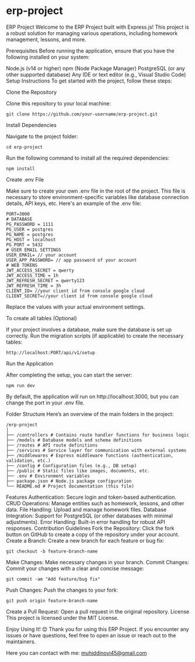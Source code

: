 # erp-project

ERP Project
Welcome to the ERP Project built with Express.js! This project is a robust solution for managing various operations, including homework management, lessons, and more.

Prerequisites
Before running the application, ensure that you have the following installed on your system:

Node.js (v14 or higher)
npm (Node Package Manager)
PostgreSQL (or any other supported database)
Any IDE or text editor (e.g., Visual Studio Code)
Setup Instructions
To get started with the project, follow these steps:

Clone the Repository

Clone this repository to your local machine:

```
git clone https://github.com/your-username/erp-project.git
```

Install Dependencies

Navigate to the project folder:

```
cd erp-project
```

Run the following command to install all the required dependencies:

```
npm install
```

Create .env File

Make sure to create your own .env file in the root of the project. This file is necessary to store environment-specific variables like database connection details, API keys, etc.
Here's an example of the .env file:

```
PORT=3000
# DATABASE
PG_PASSWORD = 1111
PG_USER = postgres
PG_NAME = postgres
PG_HOST = localhost
PG_PORT = 5432
# USER EMAIL SETTINGS
USER_EMAIL= // your account
USER_APP_PASSWORD= // app password of your account
# WEB TOKENS
JWT_ACCESS_SECRET = qwerty
JWT_ACCESS_TIME = 1h
JWT_REFRESH_SECRET = qwerty123
JWT_REFRESH_TIME = 3h
CLIENT_ID= //your client id from console google cloud
CLIENT_SECRET=//your client id from console google cloud
```

Replace the values with your actual environment settings.

To create all tables (Optional)

If your project involves a database, make sure the database is set up correctly. Run the migration scripts (if applicable) to create the necessary tables:

```
http://localhost:PORT/api/v1/setup
```

Run the Application

After completing the setup, you can start the server:

```
npm run dev
```

By default, the application will run on http://localhost:3000, but you can change the port in your .env file.

Folder Structure
Here’s an overview of the main folders in the project:

```
/erp-project
│
├── /controllers # Contains route handler functions for business logic
├── /models # Database models and schema definitions
├── /routes # API route definitions
├── /services # Service layer for communication with external systems
├── /middlewares # Express middleware functions (authentication, validation, etc.)
├── /config # Configuration files (e.g., DB setup)
├── /public # Static files like images, documents, etc.
├── .env # Environment variables
├── package.json # Node.js package configuration
└── README.md # Project documentation (this file)
```

Features
Authentication: Secure login and token-based authentication.
CRUD Operations: Manage entities such as homework, lessons, and other data.
File Handling: Upload and manage homework files.
Database Integration: Support for PostgreSQL (or other databases with minimal adjustments).
Error Handling: Built-in error handling for robust API responses.
Contribution Guidelines
Fork the Repository: Click the fork button on GitHub to create a copy of the repository under your account.
Create a Branch: Create a new branch for each feature or bug fix:

```
git checkout -b feature-branch-name
```

Make Changes: Make necessary changes in your branch.
Commit Changes: Commit your changes with a clear and concise message:

```
git commit -am "Add feature/bug fix"
```

Push Changes: Push the changes to your fork:

```
git push origin feature-branch-name
```

Create a Pull Request: Open a pull request in the original repository.
License
This project is licensed under the MIT License.

Enjoy Using It! 😊
Thank you for using this ERP Project. If you encounter any issues or have questions, feel free to open an issue or reach out to the maintainers.

Here you can contact with me: muhiddinovi45@gmail.com
